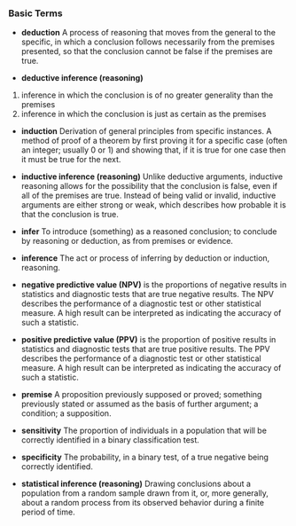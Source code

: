 ### Basic Terms

* **deduction** A process of reasoning that moves from the general to the specific, in which a conclusion follows necessarily from the premises presented, so that the conclusion cannot be false if the premises are true.

* **deductive inference (reasoning)** 
1. inference in which the conclusion is of no greater generality than the premises
2. inference in which the conclusion is just as certain as the premises

* **induction** Derivation of general principles from specific instances. A method of proof of a theorem by first proving it for a specific case (often an integer; usually 0 or 1) and showing that, if it is true for one case then it must be true for the next.

* **inductive inference (reasoning)** Unlike deductive arguments, inductive reasoning allows for the possibility that the conclusion is false, even if all of the premises are true. Instead of being valid or invalid, inductive arguments are either strong or weak, which describes how probable it is that the conclusion is true.

* **infer** To introduce (something) as a reasoned conclusion; to conclude by reasoning or deduction, as from premises or evidence.

* **inference** The act or process of inferring by deduction or induction, reasoning.

* **negative predictive value (NPV)** is the proportions of negative results in statistics and diagnostic tests that are true negative results. The NPV describes the performance of a diagnostic test or other statistical measure. A high result can be interpreted as indicating the accuracy of such a statistic.

* **positive predictive value (PPV)** is the proportion of positive results in statistics and diagnostic tests that are true positive results. The PPV describes the performance of a diagnostic test or other statistical measure. A high result can be interpreted as indicating the accuracy of such a statistic.

* **premise** A proposition previously supposed or proved; something previously stated or assumed as the basis of further argument; a condition; a supposition.

* **sensitivity** The proportion of individuals in a population that will be correctly identified in a binary classification test.

* **specificity** The probability, in a binary test, of a true negative being correctly identified.

* **statistical inference (reasoning)** Drawing conclusions about a population from a random sample drawn from it, or, more generally, about a random process from its observed behavior during a finite period of time.
